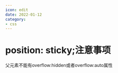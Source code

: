 ```yaml
---
icon: edit
date: 2022-01-12
category:
- css
---
```


#  position: sticky;注意事项

父元素不能有overflow:hidden或者overflow:auto属性


